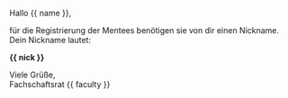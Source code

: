 Hallo {{ name }},

für die Registrierung der Mentees benötigen sie von dir einen Nickname. Dein Nickname lautet:

**{{ nick }}**

Viele Grüße,  
Fachschaftsrat {{ faculty }}
